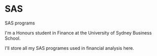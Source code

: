 # SAS
SAS programs

I'm a Honours student in Finance at the University of Sydney Business School.

I'll store all my SAS programes used in financial analysis here.
